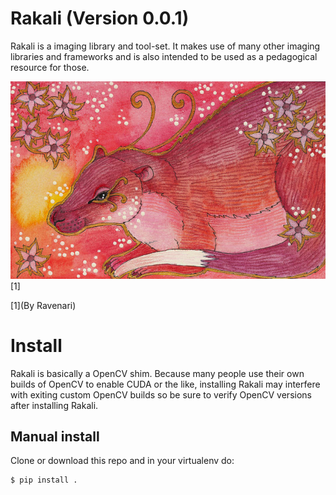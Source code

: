 # Rakali (Version 0.0.1)

Rakali is a imaging library and tool-set. It makes use of many other imaging libraries and frameworks and is
also intended to be used as a pedagogical resource for those.

![Rakali by Ravenari](docs/pics/rakali.jpg)
[1]

[1](By Ravenari)

# Install

Rakali is basically a OpenCV shim. Because many people use their own builds of OpenCV to enable CUDA or the
like, installing Rakali may interfere with exiting custom OpenCV builds so be sure to verify OpenCV versions
after installing Rakali. 

## Manual install

Clone or download this repo and in your virtualenv do:
```
$ pip install .
```

